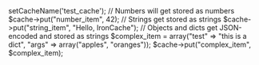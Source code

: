 <?php
require_once "phar://iron_cache.phar";

// For configuration info, see http://dev.iron.io/articles/configuration
$cache = new IronCache();

// Set the default cache name
$cache->setCacheName('test_cache');

// Numbers will get stored as numbers
$cache->put("number_item", 42);

// Strings get stored as strings
$cache->put("string_item", "Hello, IronCache");

// Objects and dicts get JSON-encoded and stored as strings
$complex_item = array("test" => "this is a dict", "args" => array("apples", "oranges"));
$cache->put("complex_item", $complex_item);
